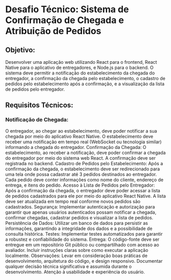 # Desafio Técnico: Sistema de Confirmação de Chegada e Atribuição de Pedidos

## Objetivo:
Desenvolver uma aplicação web utilizando React para o frontend, React Native para o aplicativo de entregadores, e Node.js para o backend. O sistema deve permitir a notificação do estabelecimento da chegada do entregador, a confirmação da chegada pelo estabelecimento, o cadastro de pedidos pelo estabelecimento após a confirmação, e a visualização da lista de pedidos pelo entregador.

## Requisitos Técnicos:
### Notificação de Chegada:
O entregador, ao chegar ao estabelecimento, deve poder notificar a sua chegada por meio do aplicativo React Native.
O estabelecimento deve receber uma notificação em tempo real (WebSocket ou tecnologia similar) informando a chegada do entregador.
Confirmação da Chegada:
O estabelecimento, ao receber a notificação, deve poder confirmar a chegada do entregador por meio do sistema web React.
A confirmação deve ser registrada no backend.
Cadastro de Pedidos pelo Estabelecimento:
Após a confirmação da chegada, o estabelecimento deve ser redirecionado para uma tela onde possa cadastrar até 3 pedidos destinados ao entregador.
Cada pedido deve conter informações como nome do cliente, endereço de entrega, e itens do pedido.
Acesso à Lista de Pedidos pelo Entregador:
Após a confirmação da chegada, o entregador deve poder acessar a lista de pedidos cadastrados para ele por meio do aplicativo React Native.
A lista deve ser atualizada em tempo real conforme novos pedidos são cadastrados.
Segurança:
Implementar autenticação e autorização para garantir que apenas usuários autenticados possam notificar a chegada, confirmar chegadas, cadastrar pedidos e visualizar a lista de pedidos.
Persistência de Dados:
Utilizar um banco de dados para persistir as informações, garantindo a integridade dos dados e a possibilidade de consulta histórica.
Testes:
Implementar testes automatizados para garantir a robustez e confiabilidade do sistema.
Entrega:
O código-fonte deve ser entregue em um repositório Git público ou compartilhado com acesso ao avaliador.
Incluir instruções claras sobre como executar a aplicação localmente.
Observações:
Levar em consideração boas práticas de desenvolvimento, arquitetura do código, e design responsivo.
Documentar qualquer decisão técnica significativa e assumida durante o desenvolvimento.
Atenção à usabilidade e experiência do usuário.
